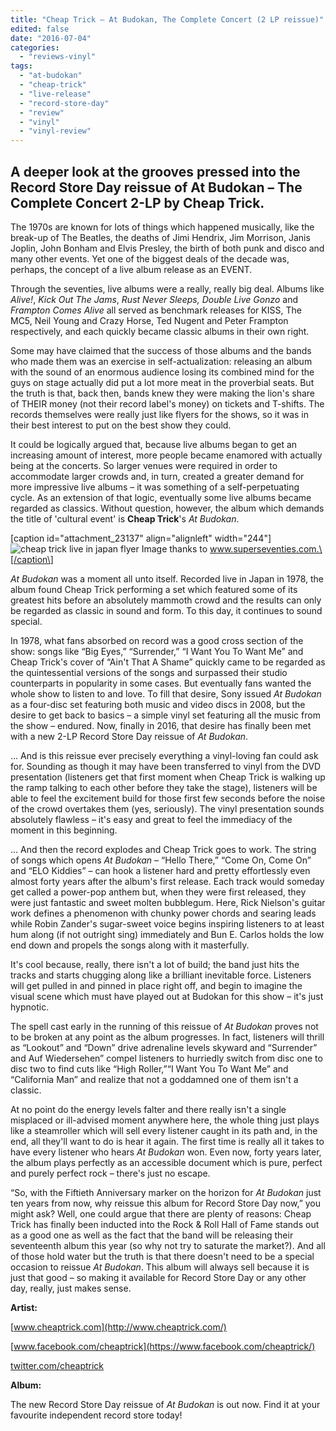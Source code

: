 ```yaml
---
title: "Cheap Trick – At Budokan, The Complete Concert (2 LP reissue)"
edited: false
date: "2016-07-04"
categories:
  - "reviews-vinyl"
tags:
  - "at-budokan"
  - "cheap-trick"
  - "live-release"
  - "record-store-day"
  - "review"
  - "vinyl"
  - "vinyl-review"
---
```


## A deeper look at the grooves pressed into the Record Store Day reissue of At Budokan – The Complete Concert 2-LP by Cheap Trick.

The 1970s are known for lots of things which happened musically, like the break-up of The Beatles, the deaths of Jimi Hendrix, Jim Morrison, Janis Joplin, John Bonham and Elvis Presley, the birth of both punk and disco and many other events. Yet one of the biggest deals of the decade was, perhaps, the concept of a live album release as an EVENT.

Through the seventies, live albums were a really, really big deal. Albums like _Alive!_, _Kick Out The Jams_, _Rust Never Sleeps,_ _Double Live Gonzo_ and _Frampton Comes Alive_ all served as benchmark releases for KISS, The MC5, Neil Young and Crazy Horse, Ted Nugent and Peter Frampton respectively, and each quickly became classic albums in their own right.

Some may have claimed that the success of those albums and the bands who made them was an exercise in self-actualization: releasing an album with the sound of an enormous audience losing its combined mind for the guys on stage actually did put a lot more meat in the proverbial seats. But the truth is that, back then, bands knew they were making the lion's share of THEIR money (not their record label's money) on tickets and T-shifts. The records themselves were really just like flyers for the shows, so it was in their best interest to put on the best show they could.

It could be logically argued that, because live albums began to get an increasing amount of interest, more people became enamored with actually being at the concerts. So larger venues were required in order to accommodate larger crowds and, in turn, created a greater demand for more impressive live albums – it was something of a self-perpetuating cycle. As an extension of that logic, eventually some live albums became regarded as classics. Without question, however, the album which demands the title of 'cultural event' is **Cheap Trick**'s _At Budokan_.

\[caption id="attachment\_23137" align="alignleft" width="244"\]![cheap trick live in japan flyer](https://hellbound.ca/wp-content/uploads/2016/07/cheaptrick-live-in-japan-244x300.jpg) Image thanks to www.superseventies.com.\[/caption\]

_At Budokan_ was a moment all unto itself. Recorded live in Japan in 1978, the album found Cheap Trick performing a set which featured some of its greatest hits before an absolutely mammoth crowd and the results can only be regarded as classic in sound and form. To this day, it continues to sound special.

In 1978, what fans absorbed on record was a good cross section of the show: songs like “Big Eyes,” “Surrender,” “I Want You To Want Me” and Cheap Trick's cover of “Ain't That A Shame” quickly came to be regarded as the quintessential versions of the songs and surpassed their studio counterparts in popularity in some cases. But eventually fans wanted the whole show to listen to and love. To fill that desire, Sony issued _At Budokan_ as a four-disc set featuring both music and video discs in 2008, but the desire to get back to basics – a simple vinyl set featuring all the music from the show – endured. Now, finally in 2016, that desire has finally been met with a new 2-LP Record Store Day reissue of _At Budokan_.

... And is this reissue ever precisely everything a vinyl-loving fan could ask for. Sounding as though it may have been transferred to vinyl from the DVD presentation (listeners get that first moment when Cheap Trick is walking up the ramp talking to each other before they take the stage), listeners will be able to feel the excitement build for those first few seconds before the noise of the crowd overtakes them (yes, seriously). The vinyl presentation sounds absolutely flawless – it's easy and great to feel the immediacy of the moment in this beginning.

... And then the record explodes and Cheap Trick goes to work. The string of songs which opens _At Budokan_ – “Hello There,” “Come On, Come On” and “ELO Kiddies” – can hook a listener hard and pretty effortlessly even almost forty years after the album's first release. Each track would someday get called a power-pop anthem but, when they were first released, they were just fantastic and sweet molten bubblegum. Here, Rick Nielson's guitar work defines a phenomenon with chunky power chords and searing leads while Robin Zander's sugar-sweet voice begins inspiring listeners to at least hum along (if not outright sing) immediately and Bun E. Carlos holds the low end down and propels the songs along with it masterfully.

It's cool because, really, there isn't a lot of build; the band just hits the tracks and starts chugging along like a brilliant inevitable force. Listeners will get pulled in and pinned in place right off, and begin to imagine the visual scene which must have played out at Budokan for this show – it's just hypnotic.

The spell cast early in the running of this reissue of _At Budokan_ proves not to be broken at any point as the album progresses. In fact, listeners will thrill as “Lookout” and “Down” drive adrenaline levels skyward and “Surrender” and Auf Wiedersehen” compel listeners to hurriedly switch from disc one to disc two to find cuts like “High Roller,”“I Want You To Want Me” and “California Man” and realize that not a goddamned one of them isn't a classic.

At no point do the energy levels falter and there really isn't a single misplaced or ill-advised moment anywhere here, the whole thing just plays like a steamroller which will sell every listener caught in its path and, in the end, all they'll want to do is hear it again. The first time is really all it takes to have every listener who hears _At Budokan_ won. Even now, forty years later, the album plays perfectly as an accessible document which is pure, perfect and purely perfect rock – there's just no escape.

“So, with the Fiftieth Anniversary marker on the horizon for _At Budokan_ just ten years from now, why reissue this album for Record Store Day now,” you might ask? Well, one could argue that there are plenty of reasons: Cheap Trick has finally been inducted into the Rock & Roll Hall of Fame stands out as a good one as well as the fact that the band will be releasing their seventeenth album this year (so why not try to saturate the market?). And all of those hold water but the truth is that there doesn't need to be a special occasion to reissue _At Budokan_. This album will always sell because it is just that good – so making it available for Record Store Day or any other day, really, just makes sense.

**Artist:**

[www.cheaptrick.com](http://www.cheaptrick.com/)

[www.facebook.com/cheaptrick](https://www.facebook.com/cheaptrick/)

[twitter.com/cheaptrick](https://twitter.com/cheaptrick?ref_src=twsrc)

**Album:**

The new Record Store Day reissue of _At Budokan_ is out now. Find it at your favourite independent record store today!
